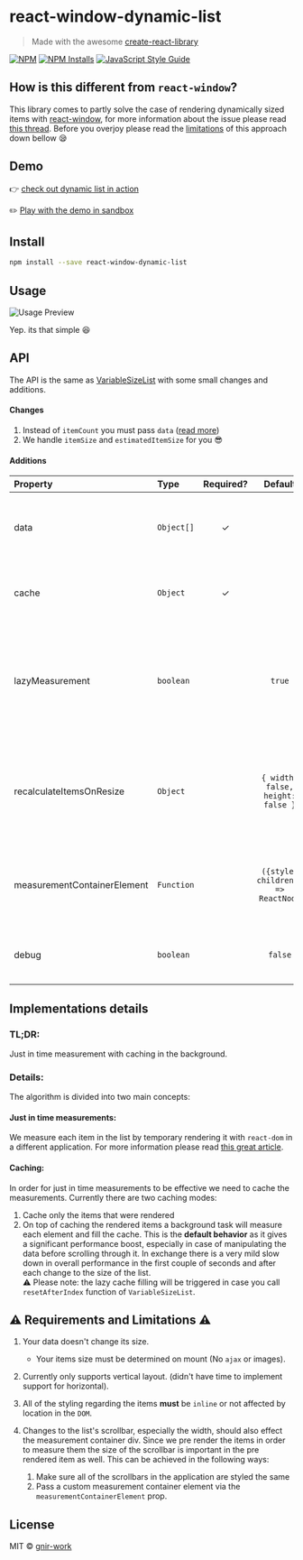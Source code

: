# react-window-dynamic-list

> Made with the awesome [create-react-library](https://github.com/transitive-bullshit/create-react-library)

[![NPM](https://img.shields.io/npm/v/react-window-dynamic-list.svg)](https://www.npmjs.com/package/react-window-dynamic-list) [![NPM Installs](https://img.shields.io/npm/dw/react-window-dynamic-list?label=NPM%20installs)](https://www.npmjs.com/package/react-window-dynamic-list) [![JavaScript Style Guide](https://img.shields.io/badge/code_style-standard-brightgreen.svg)](https://standardjs.com)

## How is this different from `react-window`?

This library comes to partly solve the case of rendering dynamically sized items with [react-window](https://github.com/bvaughn/react-window),
for more information about the issue please read [this thread](https://github.com/bvaughn/react-window/issues/6).
Before you overjoy please read the [limitations](#warning-requirements-and-limitations-warning) of this approach down bellow :sleepy:

## Demo

👉 [check out dynamic list in action](https://gnir-work.github.io/react-window-dynamic-list/)

:pencil2: [Play with the demo in sandbox](https://codesandbox.io/s/react-window-dynamic-list-example-iwvis?file=/src/App.js)

## Install

```bash
npm install --save react-window-dynamic-list
```

## Usage

![Usage Preview](docs/carbon.png)

Yep. its that simple :satisfied:

## API

The API is the same as [VariableSizeList](https://react-window.now.sh/#/api/VariableSizeList) with some small changes and additions.

#### Changes

1. Instead of `itemCount` you must pass `data` ([read more](#additions))
2. We handle `itemSize` and `estimatedItemSize` for you :sunglasses:

#### Additions

| Property                | Type     | Required? |             Default             | Description                                                                                                                                                  |
| :---------------------- | :------- | :-------: | :-----------------------------: | :----------------------------------------------------------------------------------------------------------------------------------------------------------- |
| data                    | `Object[]` |     ✓     |                                 | All of the data that will be displayed in the list. <br />Each `object` must contain an unique `id` field.<br />For example: `[{id: 1, ...}, {id: 2, ....}`] |
| cache                   | `Object` |     ✓     |                                 | The cache object which the list will use for caching the calculated sizes.<br />Check the [example](#usage) for how to create it.                            |
| lazyMeasurement         | `boolean` |           |             `true`              | Whether the application should fill the cache in the background.<br />Please note: After each cache clear the application will restart the lazy cache filling (For example after adding or removing an item)<br/>For more information read the [caching section](#caching).                       |
| recalculateItemsOnResize | `Object` |           | `{ width: false, height: false }` | Whether the list should recalculate the items size if its own size has changed. This value __should not__ change from its initial one.<br/>Currently the feature is supported but far from perfect, therefore it is disabled by default. |
| measurementContainerElement | `Function` |           | `({style, children}) => ReactNode` | A custom container element in which the elements will be rendered for measuring. Especially useful for changing the [scrollbar width](#warning-requirements-and-limitations-warning). <br/>You **must** pass the `style` prop to your element. |
| debug | `boolean` |           | `false` | Whether the measurement layer should be visible, useful for debugging a custom `measurementContainerElement` |

## Implementations details

### TL;DR:

Just in time measurement with caching in the background.

### Details:

The algorithm is divided into two main concepts:

#### Just in time measurements:

We measure each item in the list by temporary rendering it with `react-dom` in a different application.
For more information please read [this great article](https://medium.com/trabe/measuring-non-rendered-elements-in-react-with-portals-c5b7c51aec25).

#### Caching:

In order for just in time measurements to be effective we need to cache the measurements.
Currently there are two caching modes:

1. Cache only the items that were rendered
2. On top of caching the rendered items a background task will measure each element and fill the cache.
   This is the **default behavior** as it gives a significant performance boost, especially in case of manipulating the data before scrolling through it.
   In exchange there is a very mild slow down in overall performance in the first couple of seconds and after each change to the size of the list.<br/>
   :warning: Please note: the lazy cache filling will be triggered in case you call `resetAfterIndex` function of `VariableSizeList`.

## :warning: Requirements and Limitations :warning:

1. Your data doesn't change its size.

   - Your items size must be determined on mount (No `ajax` or images).

2. Currently only supports vertical layout. (didn't have time to implement support for horizontal).

3. All of the styling regarding the items **must** be `inline` or not affected by location in the `DOM`.

4. Changes to the list's scrollbar, especially the width, should also effect the measurement container div.
   Since we pre render the items in order to measure them the size of the scrollbar is important in the pre rendered item as well. This can be achieved in the following ways:

   1. Make sure all of the scrollbars in the application are styled the same
   2. Pass a custom measurement container element via the `measurementContainerElement` prop.

## License

MIT © [gnir-work](https://github.com/gnir-work)

